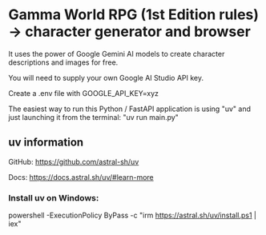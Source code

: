 # Gamma World RPG (1st Edition rules) -> character generator and browser

It uses the power of Google Gemini AI models to create character descriptions and images for free.

You will need to supply your own Google AI Studio API key.

Create a .env file with GOOGLE_API_KEY=xyz

The easiest way to run this Python / FastAPI application is using "uv" and just launching it from the terminal:
"uv run main.py"



## uv information
GitHub: https://github.com/astral-sh/uv

Docs: https://docs.astral.sh/uv/#learn-more

### Install uv on Windows:
powershell -ExecutionPolicy ByPass -c "irm https://astral.sh/uv/install.ps1 | iex"
